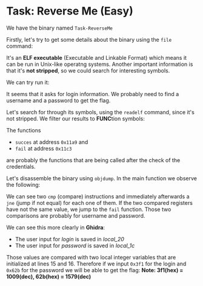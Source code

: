 # Task: Reverse Me (Easy)

We have the binary named `Task-ReverseMe`

Firstly, let's try to get some details about the binary using the `file` command:

It's an **ELF executable** (Executable and Linkable Format) which means it can be run in Unix-like operatng systems. Another important information is that it's **not stripped**, so we could search for interesting symbols.

We can try run it:

It seems that it asks for login information. We probably need to find a username and a password to get the flag.

Let's search for through its symbols, using the `readelf` command, since it's not stripped. We filter our results to **FUNC**tion symbols:

The functions 
- `succes` at address `0x11a9` and 
- `fail` at address `0x11c3` 

are probably the functions that are being called after the check of the credentials.

Let's disassemble the binary using `objdump`. In the main function we observe the following:

We can see two `cmp` (compare) instructions and immediately afterwards a `jne` (jump if not equal) for each one of them. If the two compared registers have not the same value, we jump to the `fail` function.
Those two comparisons are probably for username and password.

We can see this more clearly in **Ghidra**:

- The user input for *login* is saved in *local_20*
- The user input for *password* is saved in *local_1c*

Those values are compared with two local integer variables that are initialized at lines 15 and 16. Therefore if we input `0x3f1` for the login and `0x62b` for the password we will be able to get the flag:
**Note: 3f1(hex) = 1009(dec), 62b(hex) = 1579(dec)**
